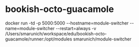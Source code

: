 # bookish-octo-guacamole
docker run -td -p 5000:5000 --hostname=module-switcher --name=module-switcher --restart=always -v /Users/smarunich/workspace/edu/bookish-octo-guacamole/runner:/opt/modules smarunich/module-switcher
